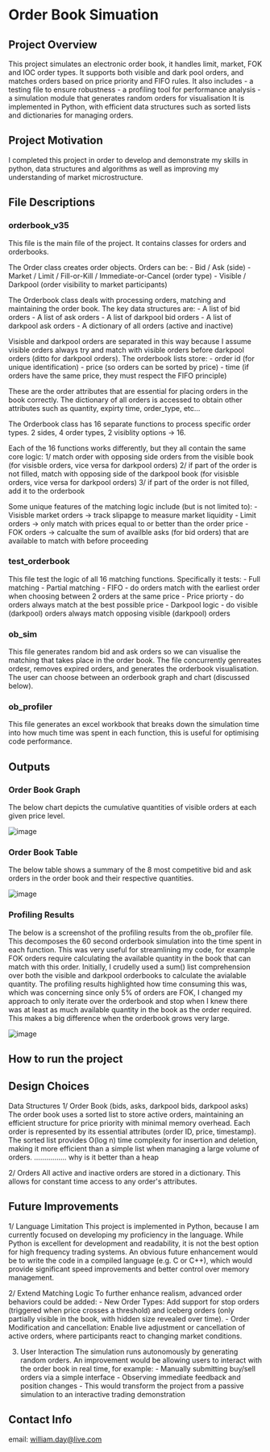 # **Order Book Simuation**

## **Project Overview**
This project simulates an electronic order book, it handles limit, market, FOK and IOC order types. It supports both visible and dark pool orders, and matches orders based on price priority and FIFO rules. It also includes
       - a testing file to ensure robustness
       - a profiling tool for performance analysis
       - a simulation module that generates random orders for visualisation
It is implemented in Python, with efficient data structures such as sorted lists and dictionaries for managing orders.

## **Project Motivation**
I completed this project in order to develop and demonstrate my skills in python, data structures and algorithms as well as improving my understanding of market microstructure.

## **File Descriptions**
### **orderbook_v35**
This file is the main file of the project. It contains classes for orders and orderbooks. 

The Order class  creates order objects.
Orders can be:
       - Bid / Ask (side)
       - Market / Limit / Fill-or-Kill / Immediate-or-Cancel (order type)
       - Visible / Darkpool (order visibility to market participants)

The Orderbook class deals with processing orders, matching and maintaining the order book. 
The key data structures are:
      - A list of bid orders
      - A list of ask orders
      - A list of darkpool bid orders
      - A list of darkpool ask orders
      - A dictionary of all orders (active and inactive)

Visisble and darkpool orders are separated in this way because I assume visible orders always try and match with visible orders before darkpool orders (ditto for darkpool orders). 
The orderbook lists store:
        - order id (for unique identification)
        - price (so orders can be sorted by price)
        - time (if orders have the same price, they must respect the FIFO principle)
        
These are the order attributes that are essential for placing orders in the book correctly. The dictionary of all orders is accessed to obtain other attributes such as quantity, expirty time, order_type, etc...
      
The Orderbook class has 16 separate functions to process specific order types. 2 sides, 4 order types, 2 visiblity options -> 16.

Each of the 16 functions works differently, but they all contain the same core logic:
       1/ match order with opposing side orders from the visible book (for visisble orders, vice versa for darkpool orders)
       2/ if part of the order is not filled, match with opposing side of the darkpool book (for visisble orders, vice versa for darkpool orders)
       3/ if part of the order is not filled, add it to the orderbook

Some unique features of the matching logic include (but is not limited to):
              - Visisble market orders -> track slipapge to measure market liquidity
              - Limit orders -> only match with prices equal to or better than the order price
              - FOK orders -> calcualte the sum of availble asks (for bid orders) that are available to match with before proceeding

### **test_orderbook**
This file test the logic of all 16 matching functions. Specifically it tests:
       - Full matching
       - Partial matching
       - FIFO - do orders match with the earliest order when choosing between 2 orders at the same price
       - Price priorty - do orders always match at the best possible price
       - Darkpool logic - do visible (darkpool) orders always match opposing visible (darkpool) orders

### **ob_sim**
This file generates random bid and ask orders so we can visualise the matching that takes place in the order book. The file concurrently genreates ordesr, removes expired orders, and generates the orderbook visualisation. The user can choose between an orderbook graph and chart (discussed below).

### **ob_profiler**
This file generates an excel workbook that breaks down the simulation time into how much time was spent in each function, this is useful for optimising code performance.



## **Outputs**

### **Order Book Graph**
The below chart depicts the cumulative quantities of visible orders at each given price level. 

![image](https://github.com/user-attachments/assets/a47bf610-43f6-4efb-a2f6-02fe93ab04fd)


### **Order Book Table**

The below table shows a summary of the 8 most competitive bid and ask orders in the order book and their respective quantities.

![image](https://github.com/user-attachments/assets/cef939f2-c233-462a-83d3-563a7ae0f901)


### **Profiling Results**
The below is a screenshot of the profiling results from the ob_profiler file. This decomposes the 60 second orderbook simulation into the time spent in each function. 
This was very useful for streamlining my code, for example FOK orders require calculating the available quantity in the book that can match with this order. Initially, I crudelly used a sum() list comprehension over both the visible and darkpool orderbooks to calculate the avialable quantity. The profiling results highlighted how time consuming this was, which was concerning since only 5% of orders are FOK, I changed my approach to only iterate over the orderbook and stop when I knew there was at least as much available quantity in the book as the order required. This makes a big difference when the orderbook grows very large.


![image](https://github.com/user-attachments/assets/11a31476-8231-4fe6-808b-18d373525a60)


## **How to run the project**

## **Design Choices**
Data Structures
1/ Order Book (bids, asks, darkpool bids, darkpool asks)
The order book uses a sorted list to store active orders, maintaining an efficient structure for price priority with minimal memory overhead. Each order is represented by its essential attributes (order ID, price, timestamp). The sorted list provides O(log n) time complexity for insertion and deletion, making it more efficient than a simple list when managing a large volume of orders.
................ why is it better than a heap

2/ Orders
All active and inactive orders are stored in a dictionary. This allows for constant time access to any order's attributes.


## **Future Improvements**
1/ Language Limitation
This project is implemented in Python, because I am currently focused on developing my proficiency in the language. While Python is excellent for development and readability, it is not the best option for high frequency trading systems. An obvious future enhancement would be to write the code in a compiled language (e.g. C or C++), which would provide significant speed improvements and better control over memory management.

2/ Extend Matching Logic
To further enhance realism, advanced order behaviors could be added:
       - New Order Types: Add support for stop orders (triggered when price crosses a threshold) and iceberg orders (only partially visible in the book, with hidden size revealed over time). 
       - Order Modification and cancellation: Enable live adjustment or cancellation of active orders, where participants react to changing market conditions.


3. User Interaction
The simulation runs autonomously by generating random orders. An improvement would be allowing users to interact with the order book in real time, for example:
       - Manually submitting buy/sell orders via a simple interface
       - Observing immediate feedback and position changes
       - This would transform the project from a passive simulation to an interactive trading demonstration

## **Contact Info**
email: william.day@live.com
